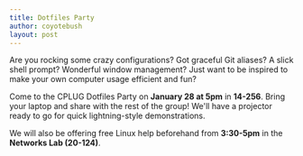 ```yaml
---
title: Dotfiles Party
author: coyotebush
layout: post
---
```


Are you rocking some crazy configurations? Got graceful Git aliases? A slick shell prompt? Wonderful window management? Just want to be inspired to make your own computer usage efficient and fun?

Come to the CPLUG Dotfiles Party on **January 28 at 5pm** in **14-256**. Bring your laptop and share with the rest of the group! We'll have a projector ready to go for quick lightning-style demonstrations.

We will also be offering free Linux help beforehand from **3:30-5pm** in the **Networks Lab (20-124)**.
